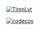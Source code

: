 [![TimnLyt](https://circleci.com/gh/TimnLyt/HelloWorld.svg?style=svg)](https://app.circleci.com/pipelines/github/TimnLyt/HelloWorld)

[![codecov](https://codecov.io/gh/TimnLyt/HelloWorld/branch/main/graph/badge.svg?token=XXF0FS683I)](https://codecov.io/gh/TimnLyt/HelloWorld)